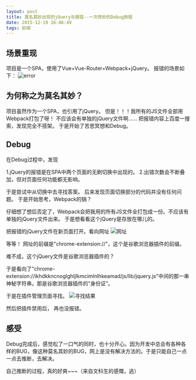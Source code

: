 ```yaml
---
layout: post
title: 莫名其妙出现的jQuery与报错--一次奇妙的Debug旅程
date: 2015-12-10 16:46:49
tags: 前端
---
```

## 场景重现
项目是一个SPA，使用了Vue+Vue-Router+Webpack+jQuery。
报错的场景如下：
![error](http://7xk109.com1.z0.glb.clouddn.com/blog-QQ截图20151210172045.jpg)
<!-- more -->
## 为何称之为莫名其妙？
项目虽然作为一个SPA，也引用了jQuery。
但是！！！我所有的JS文件全部用Webpack打包了呀！
不应该会有单独的jQuery文件啊……
把报错内容上百度一搜索，发现完全不搭架。
于是开始了苦思冥想和Debug。

## Debug
在Debug过程中，发现

1.jQuery的报错是在SPA中两个页面的无刷切换中出现的。
2.出错次数会不断叠加，但对页面任何功能都无影响。

于是尝试中从切换中去寻找答案。
后来发现页面切换部分的代码并没有任何问题。
于是开始思考，Webpack的锅？

仔细想了想后否定了，Webpack会把我用的所有JS文件全打包成一份。不应该有单独的jQuery文件出来。
于是想看看这个jQuery是存放在哪儿的。

把报错的jQuery文件在新页面打开。看向网址
![网址](http://7xk109.com1.z0.glb.clouddn.com/blog-QQ截图20151210173324.jpg)

等等！
网址的前缀是"chrome-extension://"，这个是谷歌浏览器插件的前缀。

难不成，这个jQuery文件是谷歌浏览器插件的？

于是看向了"chrome-extension://ikhdkkncnoglghljlkmcimlnlhkeamad/js/lib/jquery.js"中间的那一串神秘字符串。那是谷歌浏览器插件的“身份证”。

于是在插件管理页面寻找。
![寻找结果](http://7xk109.com1.z0.glb.clouddn.com/blog-QQ截图20151210173737.jpg)

然后把插件禁用后， 再也没报错。
## 感受
Debug完成后，感觉松了一口气的同时，也十分开心。因为开发中总会有各种各样的BUG，像这种莫名其妙的BUG，网上是没有解决方法的。于是只能自己一点一点去推断，去解决。

自己推断的过程，真的好爽~~~（来自文科生的感慨，逃）